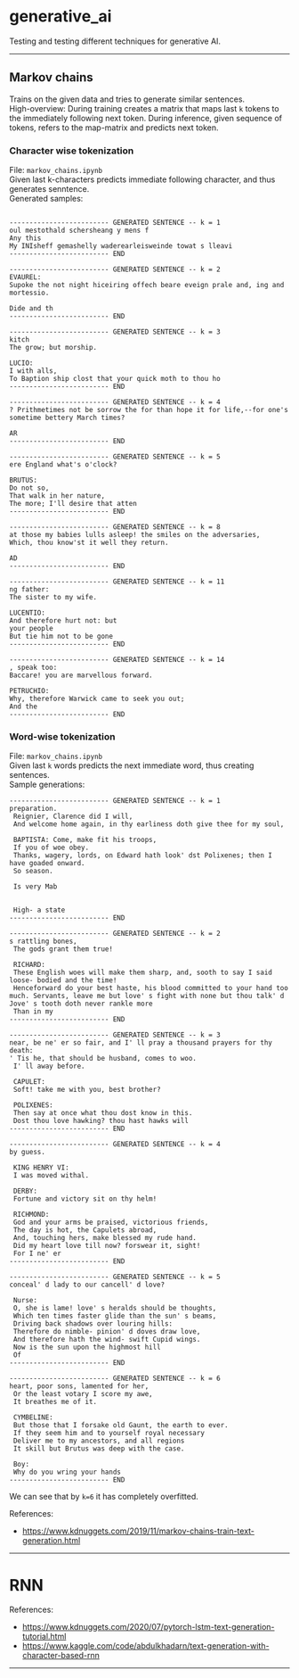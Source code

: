 # generative_ai
Testing and testing different techniques for generative AI.

----
## Markov chains
Trains on the given data and tries to generate similar sentences.  
High-overview: During training creates a matrix that maps last `k` tokens to the immediately following next token. During inference, given sequence of tokens, refers to the map-matrix and predicts next token.  
### Character wise tokenization
File: `markov_chains.ipynb`  
Given last k-characters predicts immediate following character, and thus generates senntence.  
Generated samples:
```text

------------------------- GENERATED SENTENCE -- k = 1
oul mestothald schersheang y mens f
Any this
My INIsheff gemashelly waderearleisweinde towat s lleavi
------------------------- END

------------------------- GENERATED SENTENCE -- k = 2
EVAUREL:
Supoke the not night hiceiring offech beare eveign prale and, ing and mortessio.

Dide and th
------------------------- END

------------------------- GENERATED SENTENCE -- k = 3
kitch
The grow; but morship.

LUCIO:
I with alls,
To Baption ship clost that your quick moth to thou ho
------------------------- END

------------------------- GENERATED SENTENCE -- k = 4
? Prithmetimes not be sorrow the for than hope it for life,--for one's sometime bettery March times?

AR
------------------------- END

------------------------- GENERATED SENTENCE -- k = 5
ere England what's o'clock?

BRUTUS:
Do not so,
That walk in her nature,
The more; I'll desire that atten
------------------------- END

------------------------- GENERATED SENTENCE -- k = 8
at those my babies lulls asleep! the smiles on the adversaries,
Which, thou know'st it well they return.

AD
------------------------- END

------------------------- GENERATED SENTENCE -- k = 11
ng father:
The sister to my wife.

LUCENTIO:
And therefore hurt not: but
your people
But tie him not to be gone
------------------------- END

------------------------- GENERATED SENTENCE -- k = 14
, speak too:
Baccare! you are marvellous forward.

PETRUCHIO:
Why, therefore Warwick came to seek you out;
And the
------------------------- END
```


### Word-wise tokenization
File: `markov_chains.ipynb`  
Given last `k` words predicts the next immediate word, thus creating sentences.  
Sample generations:

```text
------------------------- GENERATED SENTENCE -- k = 1
preparation. 
 Reignier, Clarence did I will, 
 And welcome home again, in thy earliness doth give thee for my soul, 

 BAPTISTA: Come, make fit his troops, 
 If you of woe obey. 
 Thanks, wagery, lords, on Edward hath look' dst Polixenes; then I have goaded onward. 
 So season. 

 Is very Mab


 High- a state
------------------------- END

------------------------- GENERATED SENTENCE -- k = 2
s rattling bones, 
 The gods grant them true! 

 RICHARD: 
 These English woes will make them sharp, and, sooth to say I said loose- bodied and the time! 
 Henceforward do your best haste, his blood committed to your hand too much. Servants, leave me but love' s fight with none but thou talk' d Jove' s tooth doth never rankle more
 Than in my
------------------------- END

------------------------- GENERATED SENTENCE -- k = 3
near, be ne' er so fair, and I' ll pray a thousand prayers for thy death: 
' Tis he, that should be husband, comes to woo. 
 I' ll away before. 

 CAPULET: 
 Soft! take me with you, best brother?

 POLIXENES: 
 Then say at once what thou dost know in this. 
 Dost thou love hawking? thou hast hawks will
------------------------- END

------------------------- GENERATED SENTENCE -- k = 4
by guess. 

 KING HENRY VI: 
 I was moved withal. 

 DERBY: 
 Fortune and victory sit on thy helm! 

 RICHMOND: 
 God and your arms be praised, victorious friends, 
 The day is hot, the Capulets abroad, 
 And, touching hers, make blessed my rude hand. 
 Did my heart love till now? forswear it, sight! 
 For I ne' er
------------------------- END

------------------------- GENERATED SENTENCE -- k = 5
conceal' d lady to our cancell' d love?

 Nurse: 
 O, she is lame! love' s heralds should be thoughts, 
 Which ten times faster glide than the sun' s beams, 
 Driving back shadows over louring hills: 
 Therefore do nimble- pinion' d doves draw love, 
 And therefore hath the wind- swift Cupid wings. 
 Now is the sun upon the highmost hill
 Of
------------------------- END

------------------------- GENERATED SENTENCE -- k = 6
heart, poor sons, lamented for her, 
 Or the least votary I score my awe, 
 It breathes me of it. 

 CYMBELINE: 
 But those that I forsake old Gaunt, the earth to ever. 
 If they seem him and to yourself royal necessary
 Deliver me to my ancestors, and all regions
 It skill but Brutus was deep with the case. 

 Boy: 
 Why do you wring your hands
------------------------- END
```
We can see that by `k=6` it has completely overfitted.  



References:
- https://www.kdnuggets.com/2019/11/markov-chains-train-text-generation.html


----

# RNN

References:
- https://www.kdnuggets.com/2020/07/pytorch-lstm-text-generation-tutorial.html
- https://www.kaggle.com/code/abdulkhadarn/text-generation-with-character-based-rnn


----

